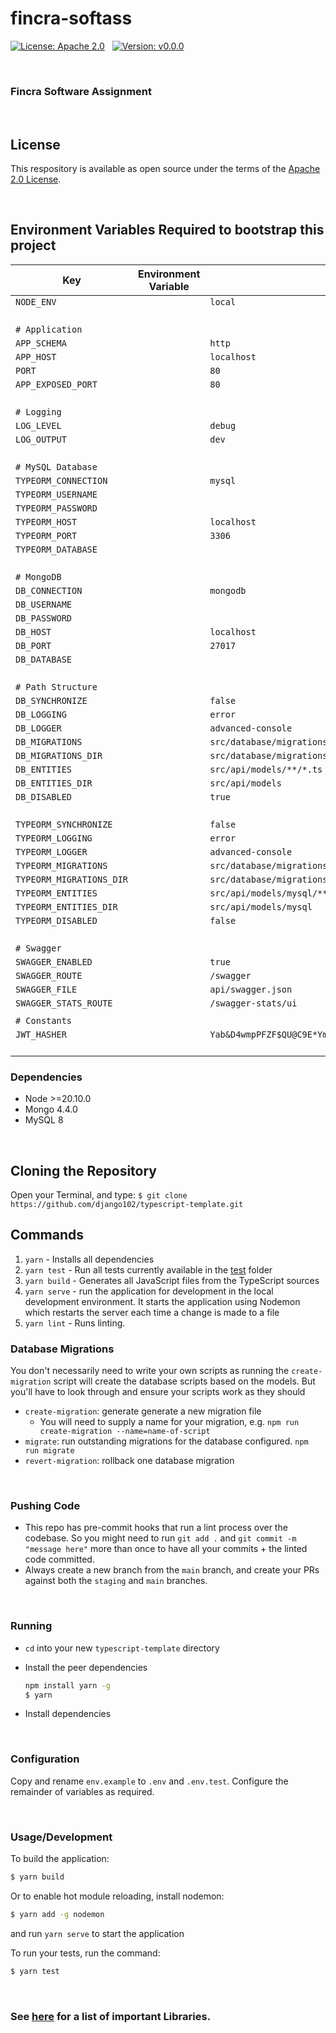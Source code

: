 # fincra-softass

[![License: Apache 2.0](https://img.shields.io/badge/License-Apache_2.0-blue.svg)](LICENSE.)
&nbsp;
[![Version: v0.0.0](https://img.shields.io/badge/typescript_template-v0.0.0-blue?style=flat&logo=money)](CHANGELOG.md)
&nbsp;


&nbsp;

### Fincra Software Assignment

&nbsp;

## License
This respository is available as open source under the terms of the [Apache 2.0 License](https://opensource.org/licenses/Apache-2.0).


&nbsp;

## Environment Variables Required to bootstrap this project

| Key                      | Environment Variable  | Default                                                             |
| ------------------------ | --------------------- | ------------------------------------------------------------------- |
| `NODE_ENV`               | ` `                   | `local`                                                             |
| ` `                      | ` `                   | ` `                                                                 |
| `# Application`          | ` `                   | ` `                                                                 |
| `APP_SCHEMA`             | ` `                   | `http`                                                              |
| `APP_HOST`               | ` `                   | `localhost`                                                         |
| `PORT`                   | ` `                   | `80`                                                                |
| `APP_EXPOSED_PORT`       | ` `                   | `80`                                                                |
| ` `                      | ` `                   | ` `                                                                 |
| `# Logging`              | ` `                   | ` `                                                                 |
| `LOG_LEVEL`              | ` `                   | `debug`                                                             |
| `LOG_OUTPUT`             | ` `                   | `dev`                                                               |
| ` `                      | ` `                   | ` `                                                                 |
| `# MySQL Database`       | ` `                   | ` `                                                                 |
| `TYPEORM_CONNECTION`     | ` `                   | `mysql`                                                             |
| `TYPEORM_USERNAME`       | ` `                   | ` `                                                                 |
| `TYPEORM_PASSWORD`       | ` `                   | ` `                                                                 |
| `TYPEORM_HOST`           | ` `                   | `localhost`                                                         |
| `TYPEORM_PORT`           | ` `                   | `3306`                                                              |
| `TYPEORM_DATABASE`       | ` `                   | ` `                                                         |
| ` `                      | ` `                   | ` `                                                                 |
| `# MongoDB`              | ` `                   | ` `                                                                 |
| `DB_CONNECTION`          | ` `                   | `mongodb`                                                           |
| `DB_USERNAME`            | ` `                   | ` `                                                                 |
| `DB_PASSWORD`            | ` `                   | ` `                                                                 |
| `DB_HOST`                | ` `                   | `localhost`                                                         |
| `DB_PORT`                | ` `                   | `27017`                                                             |
| `DB_DATABASE`            | ` `                   | ` `                                                         |
| ` `                      | ` `                   | ` `                                                                 |
| `# Path Structure`       | ` `                   | ` `                                                                 |
| `DB_SYNCHRONIZE`         | ` `                   | `false`                                                             |
| `DB_LOGGING`             | ` `                   | `error`                                                             |
| `DB_LOGGER`              | ` `                   | `advanced-console`                                                  |
| `DB_MIGRATIONS`          | ` `                   | `src/database/migrations/**/*.ts`                                   |
| `DB_MIGRATIONS_DIR`      | ` `                   | `src/database/migrations`                                           |
| `DB_ENTITIES`            | ` `                   | `src/api/models/**/*.ts`                                            |
| `DB_ENTITIES_DIR`        | ` `                   | `src/api/models`                                                    |
| `DB_DISABLED`            | ` `                   | `true`                                                              |
| ` `                      | ` `                   | ` `                                                                 |
| `TYPEORM_SYNCHRONIZE`    | ` `                   | `false`                                                             |
| `TYPEORM_LOGGING`        | ` `                   | `error`                                                             |
| `TYPEORM_LOGGER`         | ` `                   | `advanced-console`                                                  |
| `TYPEORM_MIGRATIONS`     | ` `                   | `src/database/migrations/mysql/**/*.ts`                             |
| `TYPEORM_MIGRATIONS_DIR` | ` `                   | `src/database/migrations/mysql`                                     |
| `TYPEORM_ENTITIES`       | ` `                   | `src/api/models/mysql/**/*.ts`                                      |
| `TYPEORM_ENTITIES_DIR`   | ` `                   | `src/api/models/mysql`                                              |
| `TYPEORM_DISABLED`       | ` `                   | `false`                                                             |
| ` `                      | ` `                   | ` `                                                                 |
| `# Swagger`              | ` `                   | ` `                                                                 |
| `SWAGGER_ENABLED`        | ` `                   | `true`                                                              |
| `SWAGGER_ROUTE`          | ` `                   | `/swagger`                                                          |
| `SWAGGER_FILE`           | ` `                   | `api/swagger.json`                                                  |
| `SWAGGER_STATS_ROUTE`    | ` `                   | `/swagger-stats/ui`                                                 |
|                          |                       |                                                                     |
| `# Constants`            | ` `                   | ` `                                                                 |
| `JWT_HASHER`             | ` `                   | `Yab&D4wmpPFZF$QU@C9E*YmDSZ58jnHCZSZx64z%op8oxew*R47p82h#b%obuvGW`  |
| ` `                      | ` `                   | ` `                                                                 |




### Dependencies
- Node >=20.10.0
- Mongo 4.4.0
- MySQL 8

&nbsp;

## Cloning the Repository
Open your Terminal, and type:
`$ git clone https://github.com/django102/typescript-template.git`


## Commands
1. `yarn` - Installs all dependencies
2. `yarn test` - Run all tests currently available in the [test](test) folder
3. `yarn build` - Generates all JavaScript files from the TypeScript sources
4. `yarn serve` - run the application for development in the local development environment. It starts the application using Nodemon which restarts the server each time a change is made to a file
5. `yarn lint` - Runs linting.



### Database Migrations
You don't necessarily need to write your own scripts as running the `create-migration` script will create the database scripts based on the models. But you'll have to look through and ensure your scripts work as they should

- `create-migration`: generate generate a new migration file
  - You will need to supply a name for your migration, e.g. `npm run create-migration --name=name-of-script`
- `migrate`: run outstanding migrations for the database configured. `npm run migrate`
- `revert-migration`: rollback one database migration


&nbsp;

### Pushing Code
- This repo has pre-commit hooks that run a lint process over the codebase. So you might need to run `git add .` and `git commit -m "message here"` more than once to have all your commits + the linted code committed.
- Always create a new branch from the `main` branch, and create your PRs against both the `staging` and `main` branches.


&nbsp;

### Running

- `cd` into your new `typescript-template` directory
- Install the peer dependencies

  ```bash
  npm install yarn -g
  $ yarn
  ```

- Install dependencies

&nbsp;

### Configuration
Copy and rename `env.example` to `.env` and `.env.test`. Configure the remainder of variables as required.

&nbsp;

### Usage/Development

To build the application:
```bash
$ yarn build
```

Or to enable hot module reloading, install nodemon:
```bash
$ yarn add -g nodemon
```
and run `yarn serve` to start the application

To run your tests, run the command:
```bash
$ yarn test
```

&nbsp;

### See [here](README_LIBRARIES.md) for a list of important Libraries.